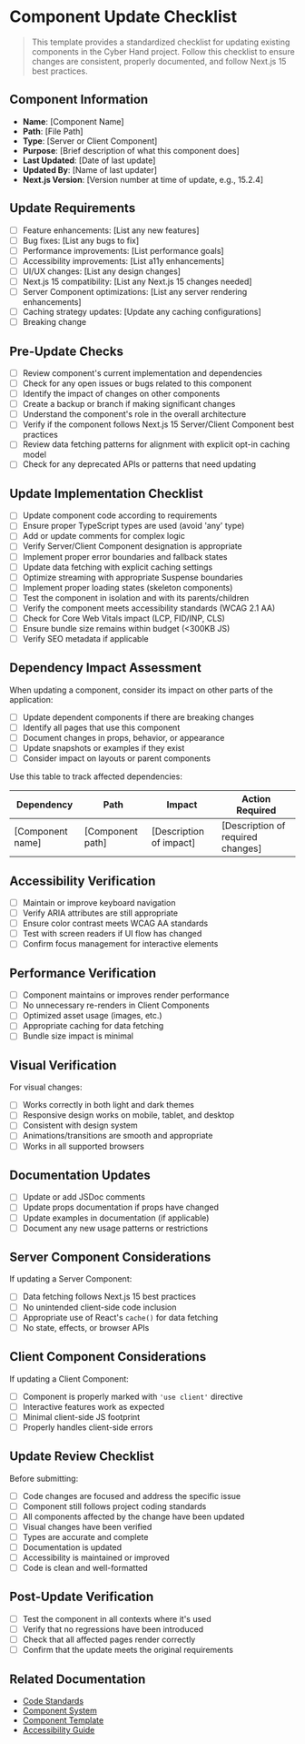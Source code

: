 # Component Update Checklist

> This template provides a standardized checklist for updating existing components in the Cyber Hand project. Follow this checklist to ensure changes are consistent, properly documented, and follow Next.js 15 best practices.

## Component Information

- **Name**: [Component Name]
- **Path**: [File Path]
- **Type**: [Server or Client Component]
- **Purpose**: [Brief description of what this component does]
- **Last Updated**: [Date of last update]
- **Updated By**: [Name of last updater]
- **Next.js Version**: [Version number at time of update, e.g., 15.2.4]

## Update Requirements

- [ ] Feature enhancements: [List any new features]
- [ ] Bug fixes: [List any bugs to fix]
- [ ] Performance improvements: [List performance goals]
- [ ] Accessibility improvements: [List a11y enhancements]
- [ ] UI/UX changes: [List any design changes]
- [ ] Next.js 15 compatibility: [List any Next.js 15 changes needed]
- [ ] Server Component optimizations: [List any server rendering enhancements]
- [ ] Caching strategy updates: [Update any caching configurations]
- [ ] Breaking change

## Pre-Update Checks

- [ ] Review component's current implementation and dependencies
- [ ] Check for any open issues or bugs related to this component
- [ ] Identify the impact of changes on other components
- [ ] Create a backup or branch if making significant changes
- [ ] Understand the component's role in the overall architecture
- [ ] Verify if the component follows Next.js 15 Server/Client Component best practices
- [ ] Review data fetching patterns for alignment with explicit opt-in caching model
- [ ] Check for any deprecated APIs or patterns that need updating

## Update Implementation Checklist

- [ ] Update component code according to requirements
- [ ] Ensure proper TypeScript types are used (avoid 'any' type)
- [ ] Add or update comments for complex logic
- [ ] Verify Server/Client Component designation is appropriate
- [ ] Implement proper error boundaries and fallback states
- [ ] Update data fetching with explicit caching settings
- [ ] Optimize streaming with appropriate Suspense boundaries
- [ ] Implement proper loading states (skeleton components)
- [ ] Test the component in isolation and with its parents/children
- [ ] Verify the component meets accessibility standards (WCAG 2.1 AA)
- [ ] Check for Core Web Vitals impact (LCP, FID/INP, CLS)
- [ ] Ensure bundle size remains within budget (<300KB JS)
- [ ] Verify SEO metadata if applicable

## Dependency Impact Assessment

When updating a component, consider its impact on other parts of the application:

- [ ] Update dependent components if there are breaking changes
- [ ] Identify all pages that use this component
- [ ] Document changes in props, behavior, or appearance
- [ ] Update snapshots or examples if they exist
- [ ] Consider impact on layouts or parent components

Use this table to track affected dependencies:

| Dependency | Path | Impact | Action Required |
|------------|------|--------|-----------------|
| [Component name] | [Component path] | [Description of impact] | [Description of required changes] |

## Accessibility Verification

- [ ] Maintain or improve keyboard navigation
- [ ] Verify ARIA attributes are still appropriate
- [ ] Ensure color contrast meets WCAG AA standards
- [ ] Test with screen readers if UI flow has changed
- [ ] Confirm focus management for interactive elements

## Performance Verification

- [ ] Component maintains or improves render performance
- [ ] No unnecessary re-renders in Client Components
- [ ] Optimized asset usage (images, etc.)
- [ ] Appropriate caching for data fetching
- [ ] Bundle size impact is minimal

## Visual Verification

For visual changes:

- [ ] Works correctly in both light and dark themes
- [ ] Responsive design works on mobile, tablet, and desktop
- [ ] Consistent with design system
- [ ] Animations/transitions are smooth and appropriate
- [ ] Works in all supported browsers

## Documentation Updates

- [ ] Update or add JSDoc comments
- [ ] Update props documentation if props have changed
- [ ] Update examples in documentation (if applicable)
- [ ] Document any new usage patterns or restrictions

## Server Component Considerations

If updating a Server Component:

- [ ] Data fetching follows Next.js 15 best practices
- [ ] No unintended client-side code inclusion
- [ ] Appropriate use of React's `cache()` for data fetching
- [ ] No state, effects, or browser APIs

## Client Component Considerations

If updating a Client Component:

- [ ] Component is properly marked with `'use client'` directive
- [ ] Interactive features work as expected
- [ ] Minimal client-side JS footprint
- [ ] Properly handles client-side errors

## Update Review Checklist

Before submitting:

- [ ] Code changes are focused and address the specific issue
- [ ] Component still follows project coding standards
- [ ] All components affected by the change have been updated
- [ ] Visual changes have been verified
- [ ] Types are accurate and complete
- [ ] Documentation is updated
- [ ] Accessibility is maintained or improved
- [ ] Code is clean and well-formatted

## Post-Update Verification

- [ ] Test the component in all contexts where it's used
- [ ] Verify that no regressions have been introduced
- [ ] Check that all affected pages render correctly
- [ ] Confirm that the update meets the original requirements

## Related Documentation

- [Code Standards](/docs/getting-started/code-standards.md)
- [Component System](/docs/architecture/component-system.md)
- [Component Template](/docs/templates/component-template.md)
- [Accessibility Guide](/docs/guides/accessibility.md)
